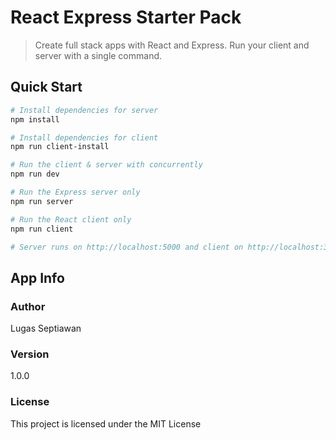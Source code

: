 # React Express Starter Pack

> Create full stack apps with React and Express. Run your client and server with a single command.

## Quick Start

```bash
# Install dependencies for server
npm install

# Install dependencies for client
npm run client-install

# Run the client & server with concurrently
npm run dev

# Run the Express server only
npm run server

# Run the React client only
npm run client

# Server runs on http://localhost:5000 and client on http://localhost:3000
```

## App Info

### Author

Lugas Septiawan

### Version

1.0.0

### License

This project is licensed under the MIT License
